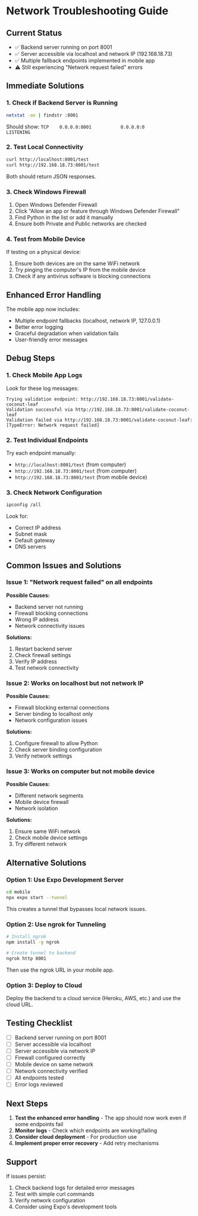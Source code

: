 # Network Troubleshooting Guide

## Current Status
- ✅ Backend server running on port 8001
- ✅ Server accessible via localhost and network IP (192.168.18.73)
- ✅ Multiple fallback endpoints implemented in mobile app
- ⚠️ Still experiencing "Network request failed" errors

## Immediate Solutions

### 1. Check if Backend Server is Running
```bash
netstat -an | findstr :8001
```
Should show: `TCP    0.0.0.0:8001           0.0.0.0:0              LISTENING`

### 2. Test Local Connectivity
```bash
curl http://localhost:8001/test
curl http://192.168.18.73:8001/test
```
Both should return JSON responses.

### 3. Check Windows Firewall
1. Open Windows Defender Firewall
2. Click "Allow an app or feature through Windows Defender Firewall"
3. Find Python in the list or add it manually
4. Ensure both Private and Public networks are checked

### 4. Test from Mobile Device
If testing on a physical device:
1. Ensure both devices are on the same WiFi network
2. Try pinging the computer's IP from the mobile device
3. Check if any antivirus software is blocking connections

## Enhanced Error Handling

The mobile app now includes:
- Multiple endpoint fallbacks (localhost, network IP, 127.0.0.1)
- Better error logging
- Graceful degradation when validation fails
- User-friendly error messages

## Debug Steps

### 1. Check Mobile App Logs
Look for these log messages:
```
Trying validation endpoint: http://192.168.18.73:8001/validate-coconut-leaf
Validation successful via http://192.168.18.73:8001/validate-coconut-leaf
Validation failed via http://192.168.18.73:8001/validate-coconut-leaf: [TypeError: Network request failed]
```

### 2. Test Individual Endpoints
Try each endpoint manually:
- `http://localhost:8001/test` (from computer)
- `http://192.168.18.73:8001/test` (from computer)
- `http://192.168.18.73:8001/test` (from mobile device)

### 3. Check Network Configuration
```bash
ipconfig /all
```
Look for:
- Correct IP address
- Subnet mask
- Default gateway
- DNS servers

## Common Issues and Solutions

### Issue 1: "Network request failed" on all endpoints
**Possible Causes:**
- Backend server not running
- Firewall blocking connections
- Wrong IP address
- Network connectivity issues

**Solutions:**
1. Restart backend server
2. Check firewall settings
3. Verify IP address
4. Test network connectivity

### Issue 2: Works on localhost but not network IP
**Possible Causes:**
- Firewall blocking external connections
- Server binding to localhost only
- Network configuration issues

**Solutions:**
1. Configure firewall to allow Python
2. Check server binding configuration
3. Verify network settings

### Issue 3: Works on computer but not mobile device
**Possible Causes:**
- Different network segments
- Mobile device firewall
- Network isolation

**Solutions:**
1. Ensure same WiFi network
2. Check mobile device settings
3. Try different network

## Alternative Solutions

### Option 1: Use Expo Development Server
```bash
cd mobile
npx expo start --tunnel
```
This creates a tunnel that bypasses local network issues.

### Option 2: Use ngrok for Tunneling
```bash
# Install ngrok
npm install -g ngrok

# Create tunnel to backend
ngrok http 8001
```
Then use the ngrok URL in your mobile app.

### Option 3: Deploy to Cloud
Deploy the backend to a cloud service (Heroku, AWS, etc.) and use the cloud URL.

## Testing Checklist

- [ ] Backend server running on port 8001
- [ ] Server accessible via localhost
- [ ] Server accessible via network IP
- [ ] Firewall configured correctly
- [ ] Mobile device on same network
- [ ] Network connectivity verified
- [ ] All endpoints tested
- [ ] Error logs reviewed

## Next Steps

1. **Test the enhanced error handling** - The app should now work even if some endpoints fail
2. **Monitor logs** - Check which endpoints are working/failing
3. **Consider cloud deployment** - For production use
4. **Implement proper error recovery** - Add retry mechanisms

## Support

If issues persist:
1. Check backend logs for detailed error messages
2. Test with simple curl commands
3. Verify network configuration
4. Consider using Expo's development tools 